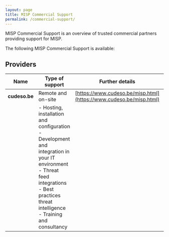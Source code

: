 ```yaml
---
layout: page
title: MISP Commercial Support
permalink: /commercial-support/
---
```


MISP Commercial Support is an overview of trusted commercial partners providing support for MISP. 

The following MISP Commercial Support is available:

## Providers

| Name   | Type of support | Further details  | Region |
|---|---|---|---|
| **cudeso.be**  | Remote and on-site | [https://www.cudeso.be/misp.html](https://www.cudeso.be/misp.html) | Europe |
|            | - Hosting, installation and configuration <br /> - Development and integration in your IT environment <br /> - Threat feed integrations <br /> - Best practices threat intelligence <br /> - Training and consultancy |   | |

<br />

